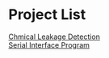 # Project List
[Chmical Leakage Detection](https://github.com/JeHeeYu/Project/tree/main/Chemical%20Leakage%20Detection)  
[Serial Interface Program](https://github.com/JeHeeYu/Project/tree/main/SerialInterface)

